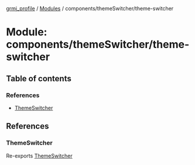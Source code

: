 [grmj_profile](../README.md) / [Modules](../modules.md) / components/themeSwitcher/theme-switcher

# Module: components/themeSwitcher/theme-switcher

## Table of contents

### References

- [ThemeSwitcher](components_themeSwitcher_theme_switcher-1.md#themeswitcher)

## References

### ThemeSwitcher

Re-exports [ThemeSwitcher](../classes/components_themeSwitcher_theme_switcher.ThemeSwitcher.md)
